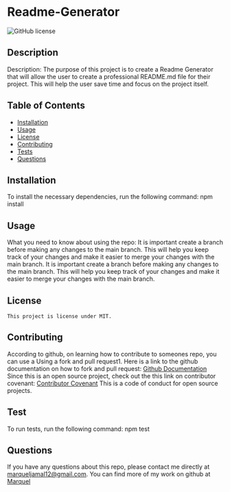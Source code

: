 # Readme-Generator
 ![GitHub license](https://img.shields.io/badge/license-MIT-blue.svg)

  
  ## Description
  Description: The purpose of this project is to create a Readme Generator that will allow the user to create a professional README.md file for their project. This will help the user save time and focus on the project itself.



  ## Table of Contents
  * [Installation](#installation)
  * [Usage](#usage)
  * [License](#license)
  * [Contributing](#contributing)
  * [Tests](#tests)
  * [Questions](#questions)
  


  ## Installation
  To install the necessary dependencies, run the following command:
  npm install


  ## Usage
  What you need to know about using the repo:
  It is important create a branch before making any changes to the main branch. This will help you keep track of your changes and make it easier to merge your changes with the main branch.
  It is important create a branch before making any changes to the main branch. This will help you keep track of your changes and make it easier to merge your changes with the main branch.


   ## License
    This project is license under MIT. 
    
    
    
    
  
  
  ## Contributing
  According to github, on learning how to contribute to someones repo, you can use a Using a fork and pull request1. 
  Here is a link to the github documentation on how to fork and pull request: [Github Documentation](https://docs.github.com/en/get-started/exploring-projects-on-github/contributing-to-a-project)
  Since this is an open source project, check out the this link on contributor covenant: [Contributor Covenant](https://www.contributor-covenant.org/) This is a code of conduct for open source projects.
  
  ## Test
  To run tests, run the following command:
  npm test
  
  
  ## Questions
  If you have any questions about this repo, please contact me directly at marqueljamal12@gmail.com. You can find more of my work on github at [Marquel](https://github.com/marquel12/Readme-Generator-) 
  
  

